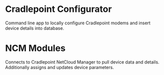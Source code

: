 # Cradlepoint Configurator
Command line app to locally configure Cradlepoint modems and insert device details into database.

# NCM Modules
Connects to Cradlepoint NetCloud Manager to pull device data and details. Additionally assigns and updates device parameters.
